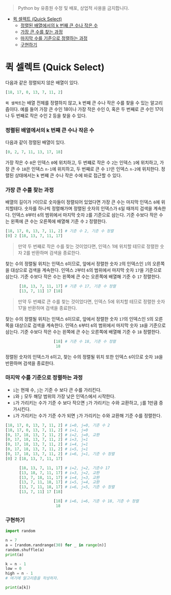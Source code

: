 > Python by 유종원
> 수정 및 배포, 상업적 사용을 금지합니다.

<!-- @import "[TOC]" {cmd="toc" depthFrom=1 depthTo=6 orderedList=false} -->

<!-- code_chunk_output -->

- [퀵 셀렉트 (Quick Select)](#퀵-셀렉트-quick-select)
    - [정렬된 배열에서의 k 번째 큰 수나 작은 수](#정렬된-배열에서의-k-번째-큰-수나-작은-수)
    - [가장 큰 수를 찾는 과정](#가장-큰-수를-찾는-과정)
    - [마지막 수를 기준으로 정렬하는 과정](#마지막-수를-기준으로-정렬하는-과정)
    - [구현하기](#구현하기)

<!-- /code_chunk_output -->

# 퀵 셀렉트 (Quick Select)
다음과 같은 정렬되지 않은 배열이 있다.
```py
[18, 17, 0, 13, 7, 11, 2]
```
`퀵 셀렉트`는 배열 전체를 정렬하지 않고, k 번째 큰 수나 작은 수를 찾을 수 있는 알고리즘이다. 예를 들어 가장 큰 수인 18이나 가장 작은 수인 0, 혹은 두 번째로 큰 수인 17이나 두 번째로 작은 수인 2 등을 찾을 수 있다.

### 정렬된 배열에서의 k 번째 큰 수나 작은 수
다음과 같이 정렬된 배열이 있다.
```py
[0, 2, 7, 11, 13, 17, 18]
```
가장 작은 수 `0`은 인덱스 `0`에 위치하고, 두 번쨰로 작은 수 `2`는 인덱스 `1`에 위치하고, 가장 큰 수 `18`은 인덱스 `n-1`에 위치하고, 두 번째로 큰 수 `17`은 인덱스 `n-2`에 위치한다. 정렬된 상태에서는 k 번쨰 큰 수나 작은 수에 바로 접근할 수 있다.

### 가장 큰 수를 찾는 과정
배열의 길이가 `7`이므로 숫자들이 정렬되어 있었다면 가장 큰 수는 마지막 인덱스 `6`에 위치할테다. 숫자를 하나씩 정렬해가며 정렬된 숫자의 인덱스가 `6`일 때까지 검색을 계속한다. 인덱스 `0`부터 `6`의 범위에서 마지막 숫자 `2`를 기준으로 삼는다. 기준 수보다 작은 수는 왼쪽에 큰 수는 오른쪽에 배열해 기준 수 `2` 정렬한다.
```py
[18, 17, 0, 13, 7, 11, 2] # 기준 수 2, 기준 수 정렬
[0] 2 [18, 13, 7, 11, 17]
```
> 만약 두 번쨰로 작은 수를 찾는 것이었다면, 인덱스 1에 위치할 테므로 정렬한 숫자 2를 반환하며 검색을 종료한다.

찾는 수의 정렬될 위치는 인덱스 `6`이므로, 앞에서 정렬한 숫자 `2`의 인덱스인 `1`의 오른쪽을 대상으로 검색을 계속한다. 인덱스 `2`부터 `6`의 범위에서 마지막 숫자 `17`을 기준으로 삼는다. 기준 수보다 작은 수는 왼쪽에 큰 수는 오른쪽에 배열해 기준 수 `17` 정렬한다.
```py
      [18, 13, 7, 11, 17] # 기준 수 17, 기준 수 정렬
      [13, 7, 11] 17 [18]
```
> 만약 두 번쨰로 큰 수를 찾는 것이었다면, 인덱스 5에 위치할 테므로 정렬한 숫자 17을 반환하며 검색을 종료한다.

찾는 수의 정렬될 위치는 인덱스 `6`이므로, 앞에서 정렬한 숫자 `17`의 인덱스인 `5`의 오른쪽을 대상으로 검색을 계속한다. 인덱스 `6`부터 `6`의 범위에서 마지막 숫자 `18`을 기준으로 삼는다. 기준 수보다 작은 수는 왼쪽에 큰 수는 오른쪽에 배열해 기준 수 `18` 정렬한다.
```py
                     [18] # 기준 수 18, 기준 수 정렬
                      18
```
정렬된 숫자의 인덱스가 `6`이고, 찾는 수의 정렬될 위치 또한 인덱스 `6`이므로 숫자 `18`을 반환하며 검색을 종료한다.

### 마지막 수를 기준으로 정렬하는 과정
* `i`는 현재 수, `j`는 기준 수 보다 큰 수를 가리킨다.
* `i`와 `j` 모두 해당 범위의 가장 낮은 인덱스에서 시작한다.
* `i`가 가리키는 수가 기준 수 보다 작으면 `j`가 가리키는 수와 교환하고, `j`를 1만큼 증가시킨다.
* `i`가 가리키는 수가 기준 수가 되면 `j`가 가리키는 수와 교환해 기준 수를 정렬한다.

```py
[18, 17, 0, 13, 7, 11, 2] # i=0, j=0, 기준 수 2
[18, 17, 0, 13, 7, 11, 2] # i=1, j=0
[0, 17, 18, 13, 7, 11, 2] # i=2, j=0, 교환
[0, 17, 18, 13, 7, 11, 2] # i=3, j=1
[0, 17, 18, 13, 7, 11, 2] # i=4, j=1
[0, 17, 18, 13, 7, 11, 2] # i=5, j=1
[0, 17, 18, 13, 7, 11, 2] # i=6, j=1, 기준 수 정렬
[0] 2 [18, 13, 7, 11, 17]

      [18, 13, 7, 11, 17] # i=2, j=2, 기준수 17
      [13, 18, 7, 11, 17] # i=3, j=2, 교환
      [13, 7, 18, 11, 17] # i=4, j=3, 교환
      [13, 7, 11, 18, 17] # i=5, j=4, 교환
      [13, 7, 11, 18, 17] # i=6, j=5, 기준 수 정렬
      [13, 7, 11] 17 [18]

                     [18] # i=6, i=6, 기준 수 18, 기준 수 정렬
                      18
```

### 구현하기
```py
import random

n = 7
a = [random.randrange(30) for _ in range(n)]
random.shuffle(a)
print(a)

k = n - 1
low = 0
high = n - 1
# 여기에 알고리즘을 작성하자.

print(a[k])
```
